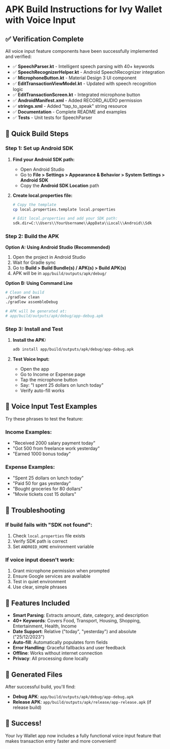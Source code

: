 # APK Build Instructions for Ivy Wallet with Voice Input

## ✅ Verification Complete

All voice input feature components have been successfully implemented and verified:

- ✅ **SpeechParser.kt** - Intelligent speech parsing with 40+ keywords
- ✅ **SpeechRecognizerHelper.kt** - Android SpeechRecognizer integration
- ✅ **MicrophoneButton.kt** - Material Design 3 UI component
- ✅ **EditTransactionViewModel.kt** - Updated with speech recognition logic
- ✅ **EditTransactionScreen.kt** - Integrated microphone button
- ✅ **AndroidManifest.xml** - Added RECORD_AUDIO permission
- ✅ **strings.xml** - Added "tap_to_speak" string resource
- ✅ **Documentation** - Complete README and examples
- ✅ **Tests** - Unit tests for SpeechParser

## 🚀 Quick Build Steps

### Step 1: Set up Android SDK

1. **Find your Android SDK path:**
   - Open Android Studio
   - Go to **File > Settings > Appearance & Behavior > System Settings > Android SDK**
   - Copy the **Android SDK Location** path

2. **Create local.properties file:**
   ```bash
   # Copy the template
   cp local.properties.template local.properties
   
   # Edit local.properties and add your SDK path:
   sdk.dir=C:\\Users\\YourUsername\\AppData\\Local\\Android\\Sdk
   ```

### Step 2: Build the APK

**Option A: Using Android Studio (Recommended)**
1. Open the project in Android Studio
2. Wait for Gradle sync
3. Go to **Build > Build Bundle(s) / APK(s) > Build APK(s)**
4. APK will be in `app/build/outputs/apk/debug/`

**Option B: Using Command Line**
```bash
# Clean and build
./gradlew clean
./gradlew assembleDebug

# APK will be generated at:
# app/build/outputs/apk/debug/app-debug.apk
```

### Step 3: Install and Test

1. **Install the APK:**
   ```bash
   adb install app/build/outputs/apk/debug/app-debug.apk
   ```

2. **Test Voice Input:**
   - Open the app
   - Go to Income or Expense page
   - Tap the microphone button
   - Say: "I spent 25 dollars on lunch today"
   - Verify auto-fill works

## 🎯 Voice Input Test Examples

Try these phrases to test the feature:

### Income Examples:
- "Received 2000 salary payment today"
- "Got 500 from freelance work yesterday"
- "Earned 1000 bonus today"

### Expense Examples:
- "Spent 25 dollars on lunch today"
- "Paid 50 for gas yesterday"
- "Bought groceries for 80 dollars"
- "Movie tickets cost 15 dollars"

## 🔧 Troubleshooting

### If build fails with "SDK not found":
1. Check `local.properties` file exists
2. Verify SDK path is correct
3. Set `ANDROID_HOME` environment variable

### If voice input doesn't work:
1. Grant microphone permission when prompted
2. Ensure Google services are available
3. Test in quiet environment
4. Use clear, simple phrases

## 📱 Features Included

- **Smart Parsing**: Extracts amount, date, category, and description
- **40+ Keywords**: Covers Food, Transport, Housing, Shopping, Entertainment, Health, Income
- **Date Support**: Relative ("today", "yesterday") and absolute ("25/12/2023")
- **Auto-fill**: Automatically populates form fields
- **Error Handling**: Graceful fallbacks and user feedback
- **Offline**: Works without internet connection
- **Privacy**: All processing done locally

## 📁 Generated Files

After successful build, you'll find:
- **Debug APK**: `app/build/outputs/apk/debug/app-debug.apk`
- **Release APK**: `app/build/outputs/apk/release/app-release.apk` (if release build)

## 🎉 Success!

Your Ivy Wallet app now includes a fully functional voice input feature that makes transaction entry faster and more convenient!
